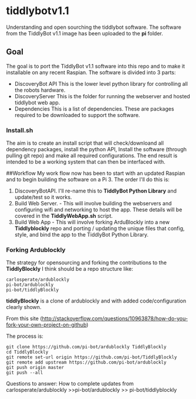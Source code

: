 # tiddlybotv1.1
Understanding and open sourching the tiddlybot software.  The software from the TiddlyBot v1.1 image has been uploaded to the **pi** folder. 

## Goal  
The goal is to port the TiddlyBot v1.1 software into this repo and to make it installable on any recent Raspian.  The software is divided into 3 parts:

* DiscoveryBot API
This is the lower level python library for controlling all the robots hardware.
* DiscoveryServer
This is the folder for running the webserver and hosted tiddlybot web app.
* Dependencies 
This is a list of dependencies.  These are packages required to be downloaded to support the software.

### Install.sh
The aim is to create an install script that will check/downloand all dependency packages, install the python API, Install the software (through pulling git repo) and make all required configurations.  The end result is intended to be a working system that can then be interfaced with. 

##Workflow
My work flow now has been to start with an updated Raspian and to begin building the software on a Pi 3. The order I'll do this is:

1.  DiscoveryBotAPI.  I'll re-name this to  **TiddlyBot Python Library** and update/test so it works.
2.  Build Web Server.  - This will involve building the webservers and configuring wifi and networking to host the app. These details will be covered in the **TiddlyWebApp.sh** script. 
3.  Build Web App - This will involve forking ArduBlockly into a new **Tiddlyblockly** repo and porting / updating the unique files that config, style, and bind the app to the TiddlyBot Python Library. 

### Forking Ardublockly
The strategy for opensourcing and forking the contributions to the **TiddlyBlockly** I think should be a repo structure like:
```
carlosperate/ardublockly
pi-bot/ardublockly
pi-bot/tiddlyBlockly
```
**tiddlyBlockly** is a clone of ardublockly and with added code/configuration clearly shown.

From this site (http://stackoverflow.com/questions/10963878/how-do-you-fork-your-own-project-on-github)
 
 The process is:


```
git clone https://github.com/pi-bot/ardublockly TiddlyBlockly
cd TiddlyBlockly
git remote set-url origin https://github.com/pi-bot/TiddlyBlockly
git remote add upstream https://github.com/pi-bot/ardublockly
git push origin master
git push --all
```
Questions to answer:
How to complete updates from carlosperate/ardublockly >>pi-bot/ardublockly >> pi-bot/tiddlyblockly

